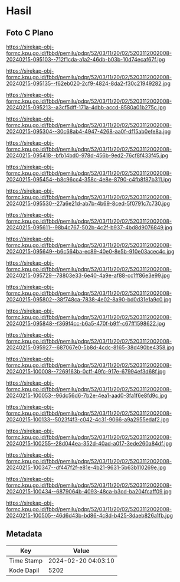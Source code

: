 # Hasil

## Foto C Plano

https://sirekap-obj-formc.kpu.go.id/fbbd/pemilu/pdpr/52/03/11/20/02/5203112002008-20240215-095103--712f1cda-a1a2-46db-b03b-10d74ecaf67f.jpg

https://sirekap-obj-formc.kpu.go.id/fbbd/pemilu/pdpr/52/03/11/20/02/5203112002008-20240215-095135--f62eb020-2cf9-4824-8da2-f30c21949282.jpg

https://sirekap-obj-formc.kpu.go.id/fbbd/pemilu/pdpr/52/03/11/20/02/5203112002008-20240215-095213--a3cf5dff-171a-4dbb-accd-8580a01b275c.jpg

https://sirekap-obj-formc.kpu.go.id/fbbd/pemilu/pdpr/52/03/11/20/02/5203112002008-20240215-095304--30c68ab4-4947-4268-aa0f-df15ab0efe8a.jpg

https://sirekap-obj-formc.kpu.go.id/fbbd/pemilu/pdpr/52/03/11/20/02/5203112002008-20240215-095418--bfb14bd0-978d-456b-9ed2-76cf8f433f45.jpg

https://sirekap-obj-formc.kpu.go.id/fbbd/pemilu/pdpr/52/03/11/20/02/5203112002008-20240215-095454--b8c96cc4-358c-4e8e-8790-c4fb8f87b311.jpg

https://sirekap-obj-formc.kpu.go.id/fbbd/pemilu/pdpr/52/03/11/20/02/5203112002008-20240215-095530--27a6e21d-ab7b-4b69-8ced-5f0791c7c730.jpg

https://sirekap-obj-formc.kpu.go.id/fbbd/pemilu/pdpr/52/03/11/20/02/5203112002008-20240215-095611--98b4c767-502b-4c2f-b937-4bd8d9076849.jpg

https://sirekap-obj-formc.kpu.go.id/fbbd/pemilu/pdpr/52/03/11/20/02/5203112002008-20240215-095649--b6c564ba-ec89-40e0-8e5b-910e03acec4c.jpg

https://sirekap-obj-formc.kpu.go.id/fbbd/pemilu/pdpr/52/03/11/20/02/5203112002008-20240215-095729--78803e33-6e40-4a9e-af88-cc1ff86e3e99.jpg

https://sirekap-obj-formc.kpu.go.id/fbbd/pemilu/pdpr/52/03/11/20/02/5203112002008-20240215-095802--38f748ca-7838-4e02-8a90-bd0d31e1a9c0.jpg

https://sirekap-obj-formc.kpu.go.id/fbbd/pemilu/pdpr/52/03/11/20/02/5203112002008-20240215-095848--f369f4cc-b6a5-470f-b9ff-c67ff1598622.jpg

https://sirekap-obj-formc.kpu.go.id/fbbd/pemilu/pdpr/52/03/11/20/02/5203112002008-20240215-095927--687067e0-5b8d-4cdc-8165-38d490be4358.jpg

https://sirekap-obj-formc.kpu.go.id/fbbd/pemilu/pdpr/52/03/11/20/02/5203112002008-20240215-100008--7269163b-0cff-49fc-917e-67994ef3d68f.jpg

https://sirekap-obj-formc.kpu.go.id/fbbd/pemilu/pdpr/52/03/11/20/02/5203112002008-20240215-100053--96dc56d6-7b2e-4ea1-aad0-3fa1f6e8fd9c.jpg

https://sirekap-obj-formc.kpu.go.id/fbbd/pemilu/pdpr/52/03/11/20/02/5203112002008-20240215-100133--5023f4f3-c042-4c31-9066-a9a2955edaf2.jpg

https://sirekap-obj-formc.kpu.go.id/fbbd/pemilu/pdpr/52/03/11/20/02/5203112002008-20240215-100255--28d044ea-352d-40ad-a017-3ede260a84df.jpg

https://sirekap-obj-formc.kpu.go.id/fbbd/pemilu/pdpr/52/03/11/20/02/5203112002008-20240215-100347--df447f2f-e81e-4b21-9631-5b63b110269e.jpg

https://sirekap-obj-formc.kpu.go.id/fbbd/pemilu/pdpr/52/03/11/20/02/5203112002008-20240215-100434--6879064b-4093-48ca-b3cd-ba204fcaff09.jpg

https://sirekap-obj-formc.kpu.go.id/fbbd/pemilu/pdpr/52/03/11/20/02/5203112002008-20240215-100505--46d6d43b-bd86-4c8d-b425-3daeb826a1fb.jpg


## Metadata

| Key        | Value               |
| ---------- | ------------------- |
| Time Stamp | 2024-02-20 04:03:10 |
| Kode Dapil | 5202                |



